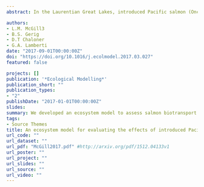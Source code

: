 ```yaml
---
abstract: In the Laurentian Great Lakes, introduced Pacific salmon (Oncorhynchus spp.) can transport persistent organic   pollutants and heavy metals to tributaries during their annual spawning migrations. To evaluate contaminant biotransport by spawning Pacific salmon, we developed a mass-balance ecosystem model for a Lake Huron tributary using Ecopath with Ecosim (EwE) and Ecotracer. Within EwE and Ecotracer, we developed scenarios that reflected a range of salmon biomass inputs and different trophic pathways to predict polychlorinated biphenyls (PCB) and mercury (Hg) burdens of Brown Trout, Brook Trout, and Mottled Sculpin. Our model accurately predicted PCB concentrations in stream-resident fish across a range of salmon spawner densities. However, we were unable to similarly predict Hg concentrations of stream-resident fish. Our modeling results suggest that salmon inputs specifically control PCB concentrations in stream-resident fish whereas Hg concentrations are more strongly influenced by diffuse background sources. Our model highlights how species-specific differences in diet and growth, along with trophic pathways, can influence the magnitude of contaminant impacts by spawning salmon. Insights from our study suggest that an EwE approach could be used to evaluate other legacy and emerging bioaccumulative contaminants in a variety of ecosystems.

authors:
- L.M. McGill3
- B.S. Gerig
- D.T Chaloner
- G.A. Lamberti
date: "2017-09-01T00:00:00Z"
doi: "https://doi.org/10.1016/j.ecolmodel.2017.03.027"
featured: false

projects: []
publication: '*Ecological Modelling*'
publication_short: ""
publication_types:
- "2"
publishDate: "2017-01-01T00:00:00Z"
slides: 
summary: We developed an ecosystem model to assess salmon biotransport of PCBs and mercury to stream-resident brook and brown trout.
tags:
- Source Themes
title: An ecosystem model for evaluating the effects of introduced Pacific salmon on contaminant burdens of stream-resident fish
url_code: ""
url_dataset: ""
url_pdf: "McGill2017.pdf" #http://arxiv.org/pdf/1512.04133v1
url_poster: ""
url_project: ""
url_slides: ""
url_source: ""
url_video: ""
---
```


